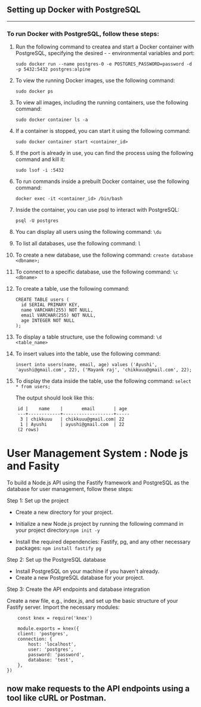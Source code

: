 ## Setting up Docker with PostgreSQL
---
### To run Docker with PostgreSQL, follow these steps:


1. Run the following command to createa and start a Docker container with PostgreSQL, specifying the desired - -  environmental variables and port:

    `sudo docker run --name postgres-0 -e POSTGRES_PASSWORD=password -d -p 5432:5432 postgres:alpine`

2. To view the running Docker images, use the following command:

    `sudo docker ps`


3. To view all images, including the running containers, use the following command:
    
    `sudo docker container ls -a`


4. If a container is stopped, you can start it using the following command:
    
    ``sudo docker container start <container_id>``


5. If the port is already in use, you can find the process using the following command and kill it:

    `sudo lsof -i :5432`

6. To run commands inside a prebuilt Docker container, use the following command:

    ``docker exec -it <container_id> /bin/bash``


7. Inside the container, you can use psql to interact with PostgreSQL:

    `psql -U postgres`

8. You can display all users using the following command:
  `\du`

9. To list all databases, use the following command: `` l ``

10. To create a new database, use the following command: ``create database <dbname>;``

11. To connect to a specific database, use the following command: ``\c <dbname>``
12. To create a table, use the following command:
    ```
    CREATE TABLE users (
      id SERIAL PRIMARY KEY,
      name VARCHAR(255) NOT NULL,
      email VARCHAR(255) NOT NULL,
      age INTEGER NOT NULL
    );

    ```
12. To display a table structure, use the following command:
``\d <table_name>``

13. To insert values into the table, use the following command:
    
    `insert into users(name, email, age) values ('Ayushi', 'ayushi@gmail.com', 22), ('Mayank raj', 'chikkuuu@gmail.com', 22);`

15. To display the data inside the table, use the following command:
`select * from users;`

    The output should look like this:
```
    id |    name    |       email       | age
    ---+------------+-------------------+-----
     3 | chikkuuu   | chikkuuu@gmail.com| 22
     1 | Ayushi     | ayushi@gmail.com  | 22
    (2 rows)

```

# User Management System : Node js and Fasity 

To build a Node.js API using the Fastify framework and PostgreSQL as the database for user management, follow these steps:


Step 1: Set up the project

  - Create a new directory for your project.
  
  - Initialize a new Node.js project by running the following command in your project directory:`npm init -y`

  - Install the required dependencies: Fastify, pg, and any other necessary packages:
   `npm install fastify pg`

Step 2: Set up the PostgreSQL database

  - Install PostgreSQL on your machine if you haven't already.
  - Create a new PostgreSQL database for your project.

Step 3: Create the API endpoints and database integration

Create a new file, e.g., index.js, and set up the basic structure of your Fastify server.
Import the necessary modules:
```
    const knex = require('knex')

    module.exports = knex({
    client: 'postgres',
    connection: {
        host: 'localhost',
        user: 'postgres',
        password: 'password',
        database: 'test',
    },
})

```
## now make requests to the API endpoints using a tool like cURL or Postman.
